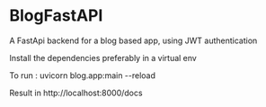 # BlogFastAPI
A FastApi backend for a blog based app, using JWT authentication 

Install the dependencies preferably in a virtual env 

To run : uvicorn blog.app:main --reload

Result in http://localhost:8000/docs
